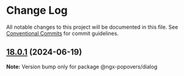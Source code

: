 # Change Log

All notable changes to this project will be documented in this file.
See [Conventional Commits](https://conventionalcommits.org) for commit guidelines.

## [18.0.1](https://github.com/al-march/ngx-popovers/compare/v18.0.0...v18.0.1) (2024-06-19)

**Note:** Version bump only for package @ngx-popovers/dialog
